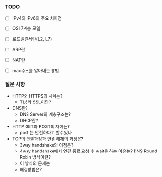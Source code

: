 ### TODO
- [ ] IPv4와 IPv6의 주요 차이점
- [ ] OSI 7계층 모델
- [ ] 로드밸런서란(L2, L7)
- [ ] ARP란
- [ ] NAT란
- [ ] mac주소를 알아내는 방법



### 질문 사항 
- HTTP와 HTTPS의 차이는?
  - TLS와 SSL이란?
- DNS란?
  - DNS Server의 계층구조는?
  - DHCP란?
- HTTP GET과 POST의 차이는?
  - post 는 안전하다고 할수있나
- TCP의 연결과정과 연결 해제의 과정은?
  - 3way handshake의 이점은?
  - 4way handshake에서 연결 종료 요청 후 wait을 하는 이유는?
DNS Round Robin 방식이란?
   - 이 방식의 문제는
   - 해결방법은?

